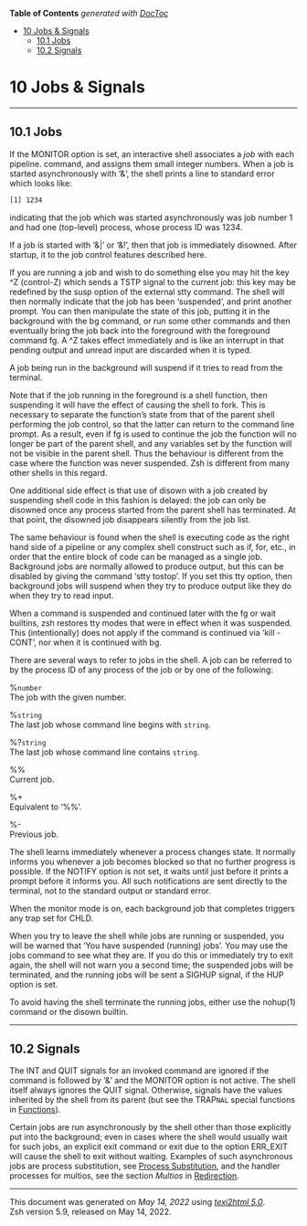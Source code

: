 <!-- START doctoc generated TOC please keep comment here to allow auto update -->
<!-- DON'T EDIT THIS SECTION, INSTEAD RE-RUN doctoc TO UPDATE -->
**Table of Contents**  *generated with [DocToc](https://github.com/thlorenz/doctoc)*

- [10 Jobs & Signals](#10-jobs--signals)
  - [10.1 Jobs](#101-jobs)
  - [10.2 Signals](#102-signals)

<!-- END doctoc generated TOC please keep comment here to allow auto update -->

<span id="Jobs-_0026-Signals"></span> <span
id="Jobs-_0026-Signals-1"></span>

# 10 Jobs & Signals

------------------------------------------------------------------------

<span id="Jobs"></span>

## 10.1 Jobs

<span id="index-jobs"></span> <span
id="index-MONITOR_002c-use-of"></span>

If the MONITOR option is set, an interactive shell associates a *job*
with each pipeline. command, and assigns them small integer numbers.
When a job is started asynchronously with ‘&’, the shell prints a line
to standard error which looks like:

<div class="example">

```zsh
[1] 1234
```

</div>

indicating that the job which was started asynchronously was job number
1 and had one (top-level) process, whose process ID was 1234.

If a job is started with ‘&\|’ or ‘&!’, then that job is immediately
disowned. After startup, it to the job control features described here.

If you are running a job and wish to do something else you may hit the
key ^Z (control-Z) which sends a TSTP signal to the current job: this
key may be redefined by the susp option of the external stty command.
<span id="index-jobs_002c-suspending"></span> <span
id="index-suspending-jobs"></span> The shell will then normally indicate
that the job has been ‘suspended’, and print another prompt. You can
then manipulate the state of this job, <span
id="index-bg_002c-use-of"></span> putting it in the background with the
bg command, or run some other commands and then eventually bring the job
back into the foreground with <span id="index-fg_002c-use-of"></span>
the foreground command fg. A ^Z takes effect immediately and is like an
interrupt in that pending output and unread input are discarded when it
is typed.

A job being run in the background will suspend if it tries to read from
the terminal.

Note that if the job running in the foreground is a shell function, then
suspending it will have the effect of causing the shell to fork. This is
necessary to separate the function’s state from that of the parent shell
performing the job control, so that the latter can return to the command
line prompt. As a result, even if fg is used to continue the job the
function will no longer be part of the parent shell, and any variables
set by the function will not be visible in the parent shell. Thus the
behaviour is different from the case where the function was never
suspended. Zsh is different from many other shells in this regard.

One additional side effect is that use of disown with a job created by
suspending shell code in this fashion is delayed: the job can only be
disowned once any process started from the parent shell has terminated.
At that point, the disowned job disappears silently from the job list.

The same behaviour is found when the shell is executing code as the
right hand side of a pipeline or any complex shell construct such as if,
for, etc., in order that the entire block of code can be managed as a
single job. <span id="index-background-jobs_002c-I_002fO"></span> <span
id="index-jobs_002c-background_002c-I_002fO"></span> Background jobs are
normally allowed to produce output, but this can be disabled by giving
the command ‘stty tostop’. If you set this tty option, then background
jobs will suspend when they try to produce output like they do when they
try to read input.

When a command is suspended and continued later with the fg or wait
builtins, zsh restores tty modes that were in effect when it was
suspended. This (intentionally) does not apply if the command is
continued via ‘kill -CONT’, nor when it is continued with bg.

<span id="index-jobs_002c-referring-to"></span> <span
id="index-referring-to-jobs"></span>

There are several ways to refer to jobs in the shell. A job can be
referred to by the process ID of any process of the job or by one of the
following:

%`number`  
The job with the given number.

%`string`  
The last job whose command line begins with `string`.

%?`string`  
The last job whose command line contains `string`.

%%  
Current job.

%+  
Equivalent to ‘%%’.

%-  
Previous job.

The shell learns immediately whenever a process changes state. <span
id="index-NOTIFY_002c-use-of"></span> It normally informs you whenever a
job becomes blocked so that no further progress is possible. If the
NOTIFY option is not set, it waits until just before it prints a prompt
before it informs you. All such notifications are sent directly to the
terminal, not to the standard output or standard error.

When the monitor mode is on, each background job that completes triggers
any trap set for CHLD.

When you try to leave the shell while jobs are running or suspended, you
will be warned that ‘You have suspended (running) jobs’. You may use the
jobs command to see what they are. If you do this or immediately try to
exit again, the shell will not warn you a second time; the suspended
jobs will be terminated, and the running jobs will be sent a SIGHUP
signal, if the HUP option is set. <span
id="index-HUP_002c-use-of"></span>

<span id="index-jobs_002c-disowning"></span> <span
id="index-disowning-jobs"></span> <span
id="index-disown_002c-use-of"></span>

To avoid having the shell terminate the running jobs, either use the
nohup(1) command or the disown builtin.

------------------------------------------------------------------------

<span id="Signals"></span>

## 10.2 Signals

The INT and QUIT signals for an invoked command are ignored if the
command is followed by ‘&’ and the MONITOR option is not active. The
shell itself always ignores the QUIT signal. Otherwise, signals have the
values inherited by the shell from its parent (but see the TRAP`NAL`
special functions in [Functions](Functions.html#Functions)).

<span id="index-exiting-shell_002c-and-asynchronous-jobs"></span> <span
id="index-asynchronous-jobs_002c-and-exiting-shell"></span> <span
id="index-jobs_002c-asynchronous_002c-and-exiting-shell"></span>

Certain jobs are run asynchronously by the shell other than those
explicitly put into the background; even in cases where the shell would
usually wait for such jobs, an explicit exit command or exit due to the
option ERR_EXIT will cause the shell to exit without waiting. Examples
of such asynchronous jobs are process substitution, see [Process
Substitution](Expansion.html#Process-Substitution), and the handler
processes for multios, see the section *Multios* in
[Redirection](Redirection.html#Redirection).

------------------------------------------------------------------------

This document was generated on *May 14, 2022* using [*texi2html
5.0*](http://www.nongnu.org/texi2html/).  
Zsh version 5.9, released on May 14, 2022.
